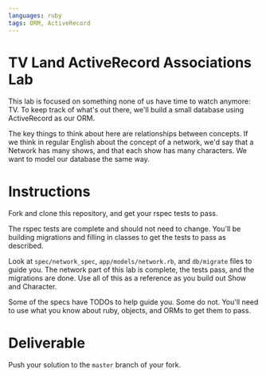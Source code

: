 ```yaml
---
languages: ruby
tags: ORM, ActiveRecord
---
```


# TV Land ActiveRecord Associations Lab

This lab is focused on something none of us have time to watch
anymore: TV. To keep track of what's out there, we'll build a small
database using ActiveRecord as our ORM.

The key things to think about here are relationships between concepts.
If we think in regular English about the concept of a network,
we'd say that a Network has many shows, and that each show has many
characters. We want to model our database the same way.

# Instructions

Fork and clone this repository, and get your rspec tests to pass.

The rspec tests are complete and should not need to change. You'll be
building migrations and filling in classes to get the tests to pass as
described.

Look at `spec/network_spec`, `app/models/network.rb`, and `db/migrate`
files to guide you. The network part of this lab is complete, the tests
pass, and the migrations are done. Use all of this as a reference
as you build out Show and Character.

Some of the specs have TODOs to help guide you. Some do not. You'll
need to use what you know about ruby, objects, and ORMs to get them
to pass.

# Deliverable

Push your solution to the `master` branch of your fork.
